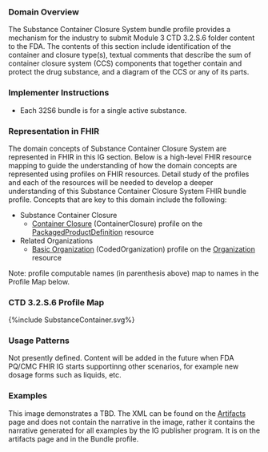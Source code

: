### Domain Overview

The Substance Container Closure System bundle profile provides a mechanism for the industry to submit Module 3 CTD 3.2.S.6 folder content to the FDA. The contents of this section include identification of the container and closure type(s), textual comments that describe the sum of container closure system (CCS) components that together contain and protect the drug substance, and a diagram of the CCS or any of its parts.

### Implementer Instructions

* Each 32S6 bundle is for a single active substance.

### Representation in FHIR

The domain concepts of Substance Container Closure System are represented in FHIR in this IG section. Below is a high-level FHIR resource mapping to guide the understanding of how the domain concepts are represented using profiles on FHIR resources. Detail study of the profiles and each of the resources will be needed to develop a deeper understanding of this Substance Container Closure System FHIR bundle profile. Concepts that are key to this domain include the following:

* Substance Container Closure
  * [Container Closure](StructureDefinition-ContainerClosure.html) (ContainerClosure) profile on the [PackagedProductDefinition](https://hl7.org/fhir/R5/packagedproductdefinition.html) resource
* Related Organizations
  * [Basic Organization](StructureDefinition-cmc-organization.html) (CodedOrganization) profile on the [Organization](http://hl7.org/fhir/R5/organization.html) resource

Note: profile computable names (in parenthesis above) map to names in the Profile Map below.

### CTD 3.2.S.6 Profile Map

<div>{%include SubstanceContainer.svg%}</div>

### Usage Patterns

Not presently defined. Content will be added in the future when FDA PQ/CMC FHIR IG starts supportinng other scenarios, for example new dosage forms such as liquids, etc.

### Examples

This image demonstrates a TBD. The XML can be found on the [Artifacts](artifacts.html) page and does not contain the narrative in the image, rather it contains the narrative generated for all examples by the IG publisher program. It is on the artifacts page and in the Bundle profile.